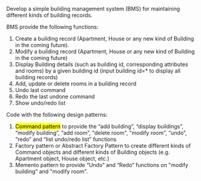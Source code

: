 Develop a simple building management system (BMS) for maintaining different kinds of building records.

BMS provide the following functions:
1. Create a building record (Apartment, House or any new kind of Building in the coming future).
2. Modify a building record (Apartment, House or any new kind of Building in the coming future)
3. Display Building details (such as building id, corresponding attributes and rooms) by a given building id (input building id=* to display all building records) 
4. Add, update or delete rooms in a building record
5. Undo last command
6. Redo the last undone command
7. Show undo/redo list

Code with the following design patterns:
1. <mark>Command pattern</mark> to provide the “add building”, “display buildings”, “modify building”, “add 
room”, "delete room", "modify room", “undo”, “redo” and “list undo/redo list” functions
2. Factory pattern or Abstract Factory Pattern to create different kinds of Command objects
and different kinds of Building objects (e.g. Apartment object, House object, etc.)
3. Memento pattern to provide “Undo” and “Redo” functions on "modify building" and "modify 
room".

